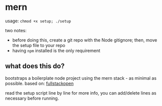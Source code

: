 # mern

usage: `chmod +x setup; ./setup`

two notes:
- before doing this, create a git repo with the Node gitignore; then, move the setup file to your repo
- having `npm` installed is the only requirement

## what does this do?

bootstraps a boilerplate node project using the mern stack - as minimal as possible. based on: [fullstackopen](fullstackopen.com/en)

read the setup script line by line for more info, you can add/delete lines as necessary before running.
